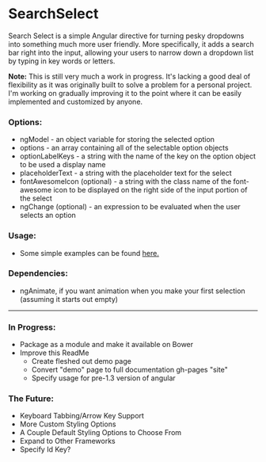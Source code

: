 # SearchSelect
Search Select is a simple Angular directive for turning pesky dropdowns into something much more user friendly. More specifically,
it adds a search bar right into the input, allowing your users to narrow down a dropdown list by typing in key words or letters.

**Note:** This is still very much a work in progress. It's lacking a good deal of flexibility as it was originally built
to solve a problem for a personal project. I'm working on gradually improving it to the point where it can be easily implemented
and customized by anyone.

### Options:
  * ngModel - an object variable for storing the selected option
  * options - an array containing all of the selectable option objects
  * optionLabelKeys - a string with the name of the key on the option object to be used a display name
  * placeholderText - a string with the placeholder text for the select
  * fontAwesomeIcon (optional) - a string with the class name of the font-awesome icon to be displayed on the right side of the input portion of the select
  * ngChange (optional) - an expression to be evaluated when the user selects an option

### Usage:
  * Some simple examples can be found [here.](https://museofmoose.github.io/SearchSelect/dist/)

### Dependencies:
  * ngAnimate, if you want animation when you make your first selection (assuming it starts out empty)

---

### In Progress:
  * Package as a module and make it available on Bower
  * Improve this ReadMe
    * Create fleshed out demo page
    * Convert "demo" page to full documentation gh-pages "site"
    * Specify usage for pre-1.3 version of angular

### The Future:
  * Keyboard Tabbing/Arrow Key Support
  * More Custom Styling Options
  * A Couple Default Styling Options to Choose From
  * Expand to Other Frameworks
  * Specify Id Key?
